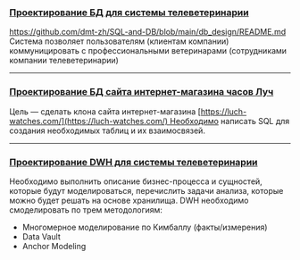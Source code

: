 ### [Проектирование БД для системы телеветеринарии](https://github.com/dmt-zh/SQL-and-DB/tree/main/db_design/televeterinary_db)
https://github.com/dmt-zh/SQL-and-DB/blob/main/db_design/README.md
Система позволяет пользователям (клиентам компании) коммуницировать с профессиональными ветеринарами (сотрудниками компании телеветеринарии)

---


### [Проектирование БД сайта интернет-магазина часов Луч](https://github.com/dmt-zh/SQL-and-DB/tree/main/db_design/watch_db)

Цель — сделать клона сайта интернет-магазина [https://luch-watches.com/](https://luch-watches.com/) Необходимо написать SQL для создания необходимых таблиц и их взаимосвязей.

---


### [Проектирование DWH для системы телеветеринарии](https://github.com/dmt-zh/SQL-and-DB/tree/main/db_design/dwh)

Необходимо выполнить описание бизнес-процесса и сущностей, которые будут моделироваться, перечислить задачи анализа, которые можно будет решать на основе хранилища. DWH необходимо смоделировать по трем методологиям:
 - Многомерное моделирование по Кимбаллу (факты/измерения)
 - Data Vault
 - Anchor Modeling
